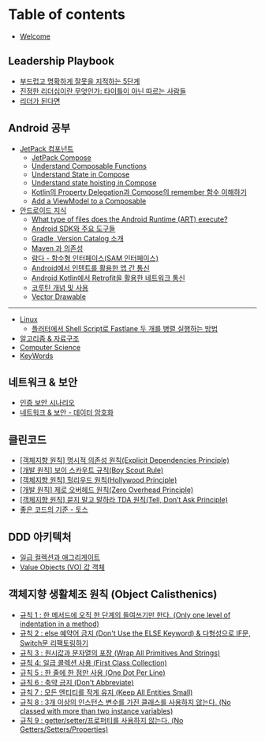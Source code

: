 # Table of contents

* [Welcome](README.md)

## Leadership Playbook

* [부드럽고 명확하게 잘못을 지적하는 5단계](leadership-playbook/quickstart.md)
* [진정한 리더십이란 무엇인가: 타이틀이 아닌 따르는 사람들](leadership-playbook/quickstart-1.md)
* [리더가 된다면](leadership-playbook/publish-your-docs.md)

## Android 공부&#x20;

* [JetPack 컴포넌트](basics/jetpack/README.md)
  * [JetPack Compose](basics/jetpack/openapi.md)
  * [Understand Composable Functions](basics/jetpack/openapi-1.md)
  * [Understand State in Compose](basics/jetpack/openapi-2.md)
  * [Understand state hoisting in Compose](basics/jetpack/openapi-3.md)
  * [Kotlin의 Property Delegation과 Compose의 remember 함수 이해하기](basics/jetpack/openapi-4.md)
  * [Add a ViewModel to a Composable](basics/jetpack/openapi-5.md)
* [안드로이드 지식](android/undefined/README.md)
  * [What type of files does the Android Runtime (ART) execute?](android/undefined/editor.md)
  * [Android SDK와 주요 도구들](android/undefined/markdown.md)
  * [Gradle, Version Catalog 소개](android/undefined/images-and-media.md)
  * [Maven 과 의존성](android/undefined/interactive-blocks.md)
  * [람다 - 함수형 인터페이스(SAM 인터페이스)](android/undefined/integrations.md)
  * [Android에서 인텐트를 활용한 앱 간 통신](android/undefined/integrations-1.md)
  * [Android Kotlin에서 Retrofit을 활용한 네트워크 통신](android/undefined/integrations-2.md)
  * [코루틴 개념 및 사용](android/undefined/integrations-3.md)
  * [Vector Drawable](android/undefined/vector-drawable.md)

***

* [Linux](linux.md)
  * [플러터에서 Shell Script로 Fastlane 두 개를 병렬 실행하는 방법](linux/shell-script-fastlane.md)
* [알고리즘 & 자료구조](and.md)
* [Computer Science](computer-science.md)
* [KeyWords](keywords.md)

## 네트워크 & 보안

* [인증 보안 시나리오](and-1/undefined.md)
* [네트워크 & 보안 - 데이터 암호화](and-1/and.md)

## 클린코드

* [\[객체지향 원칙\] 명시적 의존성 원칙(Explicit Dependencies Principle)](undefined/explicit-dependencies-principle.md)
* [\[개발 원칙\] 보이 스카우트 규칙(Boy Scout Rule)](undefined/boy-scout-rule.md)
* [ \[객체지향 원칙\] 헐리우드 원칙(Hollywood Principle)](undefined/hollywood-principle.md)
* [\[개발 원칙\] 제로 오버헤드 원칙(Zero Overhead Principle)](undefined/zero-overhead-principle.md)
* [\[객체지향 원칙\] 묻지 말고 말하라 TDA 원칙(Tell, Don’t Ask Principle)](undefined/tda-tell-dont-ask-principle.md)
* [좋은 코드의 기준 - 토스](undefined/undefined.md)

## DDD 아키텍처

* [일급 컬렉션과 애그리게이트](ddd/undefined.md)
* [Value Objects (VO) 값 객체](ddd/value-objects-vo.md)

## 객체지향 생활체조 원칙 (Object Calisthenics)

* [규칙 1 :  한 메서드에 오직 한 단계의 들여쓰기만 한다. (Only one level of indentation in a method)](object-calisthenics/1-.-only-one-level-of-indentation-in-a-method.md)
* [규칙 2 : else 예약어 금지 (Don't Use the ELSE Keyword) & 다형성으로 IF문, Switch문 리팩토링하기](object-calisthenics/2-else-dont-use-the-else-keyword.md)
* [규칙 3 : 원시값과 문자열의 포장 (Wrap All Primitives And Strings)](object-calisthenics/3-wrap-all-primitives-and-strings.md)
* [규칙 4: 일급 콜렉션 사용 (First Class Collection)](object-calisthenics/4-first-class-collection.md)
* [규칙 5 : 한 줄에 한 점만 사용 (One Dot Per Line)](object-calisthenics/5-one-dot-per-line.md)
* [규칙 6 : 축약 금지 (Don't Abbreviate)](object-calisthenics/6-dont-abbreviate.md)
* [규칙 7 : 모든 엔티티를 작게 유지 (Keep All Entities Small)](object-calisthenics/7-keep-all-entities-small.md)
* [규칙 8 : 3개 이상의 인스턴스 변수를 가진 클래스를 사용하지 않는다.  (No classed with more than two instance variables)](object-calisthenics/8-3-.-no-classed-with-more-than-two-instance-variables.md)
* [규칙 9 : getter/setter/프로퍼티를 사용하지 않는다. (No Getters/Setters/Properties)](object-calisthenics/9-getter-setter-.-no-getters-setters-properties.md)
